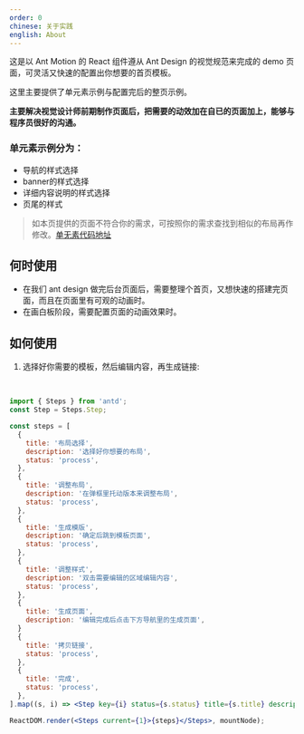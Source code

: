 ```yaml
---
order: 0
chinese: 关于实践
english: About
---
```


这是以 Ant Motion 的 React 组件遵从 Ant Design 的视觉规范来完成的 demo 页面，可灵活又快速的配置出你想要的首页模板。

这里主要提供了单元素示例与配置完后的整页示例。

**主要解决视觉设计师前期制作页面后，把需要的动效加在自已的页面加上，能够与程序员很好的沟通。**

### 单元素示例分为：

- 导航的样式选择
- banner的样式选择
- 详细内容说明的样式选择
- 页尾的样式

> 如本页提供的页面不符合你的需求，可按照你的需求查找到相似的布局再作修改。[单无素代码地址](https://github.com/ant-motion/ant-motion/tree/master/template/element)

## 何时使用

- 在我们 ant design 做完后台页面后，需要整理个首页，又想快速的搭建完页面，而且在页面里有可观的动画时。
- 在画白板阶段，需要配置页面的动画效果时。

## 如何使用

1. 选择好你需要的模板，然后编辑内容，再生成链接:

<br />

````jsx
import { Steps } from 'antd';
const Step = Steps.Step;

const steps = [
  {
    title: '布局选择',
    description: '选择好你想要的布局',
    status: 'process',
  },
  {
    title: '调整布局',
    description: '在弹框里托动版本来调整布局',
    status: 'process',
  },
  {
    title: '生成模版',
    description: '确定后跳到模板页面',
    status: 'process',
  },
  {
    title: '调整样式',
    description: '双击需要编辑的区域编辑内容',
    status: 'process',
  },
  {
    title: '生成页面',
    description: '编辑完成后点击下方导航里的生成页面',
  }
  {
    title: '拷贝链接',
    status: 'process',
  },
  {
    title: '完成',
    status: 'process',
  },
].map((s, i) => <Step key={i} status={s.status} title={s.title} description={s.description}/>);

ReactDOM.render(<Steps current={1}>{steps}</Steps>, mountNode);
````

<style>
.ant-steps {
  max-width: 900px;
}
</style>
